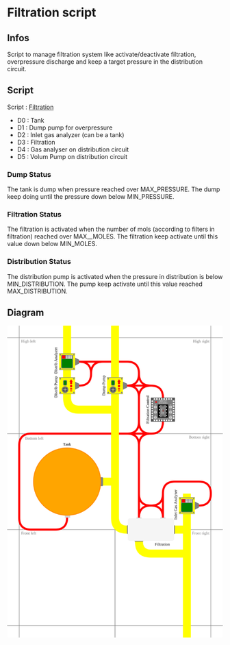 # Filtration script

## Infos
Script to manage filtration system like activate/deactivate filtration, overpressure discharge and keep a target pressure in the distribution circuit.

## Script
Script : [Filtration](/Scripts/Filtration)

- D0 : Tank
- D1 : Dump pump for overpressure
- D2 : Inlet gas analyzer (can be a tank)
- D3 : Filtration
- D4 : Gas analyser on distribution circuit
- D5 : Volum Pump on distribution circuit

### Dump Status
The tank is dump when pressure reached over MAX_PRESSURE. The dump keep doing until the pressure down below MIN_PRESSURE.

### Filtration Status
The filtration is activated when the number of mols (according to filters in filtration) reached over MAX__MOLES. The filtration keep activate until this value down below MIN_MOLES.

### Distribution Status
The distribution pump is activated when the pressure in distribution is below MIN_DISTRIBUTION. The pump keep  activate until this value reached MAX_DISTRIBUTION.

## Diagram

![Filtration diagram](/Diagrams/Filtration.svg)
